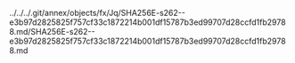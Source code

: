 ../../../.git/annex/objects/fx/Jq/SHA256E-s262--e3b97d2825825f757cf33c1872214b001df15787b3ed99707d28ccfd1fb29788.md/SHA256E-s262--e3b97d2825825f757cf33c1872214b001df15787b3ed99707d28ccfd1fb29788.md